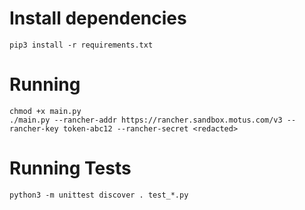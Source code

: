 # Install dependencies

```
pip3 install -r requirements.txt
```

# Running

```
chmod +x main.py
./main.py --rancher-addr https://rancher.sandbox.motus.com/v3 --rancher-key token-abc12 --rancher-secret <redacted>
```

# Running Tests
```
python3 -m unittest discover . test_*.py
```